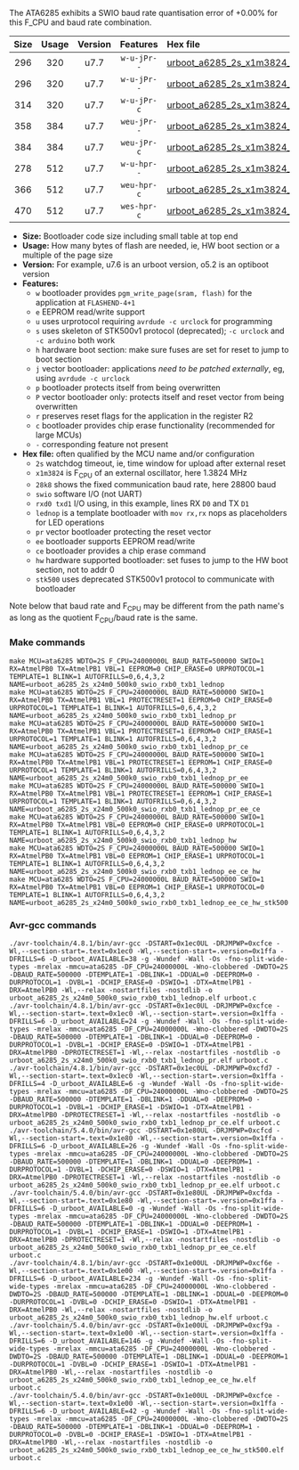 The ATA6285 exhibits a SWIO baud rate quantisation error of +0.00% for this F_CPU and baud rate combination.

|Size|Usage|Version|Features|Hex file|
|:-:|:-:|:-:|:-:|:--|
|296|320|u7.7|`w-u-jPr--`|[urboot_a6285_2s_x1m3824_28k8_swio_rxb0_txb1_lednop.hex](https://raw.githubusercontent.com/stefanrueger/urboot.hex/main/mcus/ata6285/watchdog_2_s/external_oscillator_x/%2B1m382400_hz/%2B%2B28k8_baud/swio_rxb0_txb1/lednop/urboot_a6285_2s_x1m3824_28k8_swio_rxb0_txb1_lednop.hex)|
|296|320|u7.7|`w-u-jPr--`|[urboot_a6285_2s_x1m3824_28k8_swio_rxb0_txb1_lednop_pr.hex](https://raw.githubusercontent.com/stefanrueger/urboot.hex/main/mcus/ata6285/watchdog_2_s/external_oscillator_x/%2B1m382400_hz/%2B%2B28k8_baud/swio_rxb0_txb1/lednop/urboot_a6285_2s_x1m3824_28k8_swio_rxb0_txb1_lednop_pr.hex)|
|314|320|u7.7|`w-u-jPr-c`|[urboot_a6285_2s_x1m3824_28k8_swio_rxb0_txb1_lednop_pr_ce.hex](https://raw.githubusercontent.com/stefanrueger/urboot.hex/main/mcus/ata6285/watchdog_2_s/external_oscillator_x/%2B1m382400_hz/%2B%2B28k8_baud/swio_rxb0_txb1/lednop/urboot_a6285_2s_x1m3824_28k8_swio_rxb0_txb1_lednop_pr_ce.hex)|
|358|384|u7.7|`weu-jPr--`|[urboot_a6285_2s_x1m3824_28k8_swio_rxb0_txb1_lednop_pr_ee.hex](https://raw.githubusercontent.com/stefanrueger/urboot.hex/main/mcus/ata6285/watchdog_2_s/external_oscillator_x/%2B1m382400_hz/%2B%2B28k8_baud/swio_rxb0_txb1/lednop/urboot_a6285_2s_x1m3824_28k8_swio_rxb0_txb1_lednop_pr_ee.hex)|
|384|384|u7.7|`weu-jPr-c`|[urboot_a6285_2s_x1m3824_28k8_swio_rxb0_txb1_lednop_pr_ee_ce.hex](https://raw.githubusercontent.com/stefanrueger/urboot.hex/main/mcus/ata6285/watchdog_2_s/external_oscillator_x/%2B1m382400_hz/%2B%2B28k8_baud/swio_rxb0_txb1/lednop/urboot_a6285_2s_x1m3824_28k8_swio_rxb0_txb1_lednop_pr_ee_ce.hex)|
|278|512|u7.7|`w-u-hpr--`|[urboot_a6285_2s_x1m3824_28k8_swio_rxb0_txb1_lednop_hw.hex](https://raw.githubusercontent.com/stefanrueger/urboot.hex/main/mcus/ata6285/watchdog_2_s/external_oscillator_x/%2B1m382400_hz/%2B%2B28k8_baud/swio_rxb0_txb1/lednop/urboot_a6285_2s_x1m3824_28k8_swio_rxb0_txb1_lednop_hw.hex)|
|366|512|u7.7|`weu-hpr-c`|[urboot_a6285_2s_x1m3824_28k8_swio_rxb0_txb1_lednop_ee_ce_hw.hex](https://raw.githubusercontent.com/stefanrueger/urboot.hex/main/mcus/ata6285/watchdog_2_s/external_oscillator_x/%2B1m382400_hz/%2B%2B28k8_baud/swio_rxb0_txb1/lednop/urboot_a6285_2s_x1m3824_28k8_swio_rxb0_txb1_lednop_ee_ce_hw.hex)|
|470|512|u7.7|`wes-hpr-c`|[urboot_a6285_2s_x1m3824_28k8_swio_rxb0_txb1_lednop_ee_ce_hw_stk500.hex](https://raw.githubusercontent.com/stefanrueger/urboot.hex/main/mcus/ata6285/watchdog_2_s/external_oscillator_x/%2B1m382400_hz/%2B%2B28k8_baud/swio_rxb0_txb1/lednop/urboot_a6285_2s_x1m3824_28k8_swio_rxb0_txb1_lednop_ee_ce_hw_stk500.hex)|

- **Size:** Bootloader code size including small table at top end
- **Usage:** How many bytes of flash are needed, ie, HW boot section or a multiple of the page size
- **Version:** For example, u7.6 is an urboot version, o5.2 is an optiboot version
- **Features:**
  + `w` bootloader provides `pgm_write_page(sram, flash)` for the application at `FLASHEND-4+1`
  + `e` EEPROM read/write support
  + `u` uses urprotocol requiring `avrdude -c urclock` for programming
  + `s` uses skeleton of STK500v1 protocol (deprecated); `-c urclock` and `-c arduino` both work
  + `h` hardware boot section: make sure fuses are set for reset to jump to boot section
  + `j` vector bootloader: applications *need to be patched externally*, eg, using `avrdude -c urclock`
  + `p` bootloader protects itself from being overwritten
  + `P` vector bootloader only: protects itself and reset vector from being overwritten
  + `r` preserves reset flags for the application in the register R2
  + `c` bootloader provides chip erase functionality (recommended for large MCUs)
  + `-` corresponding feature not present
- **Hex file:** often qualified by the MCU name and/or configuration
  + `2s` watchdog timeout, ie, time window for upload after external reset
  + `x1m3824` is F<sub>CPU</sub> of an external oscillator, here 1.3824 MHz
  + `28k8` shows the fixed communication baud rate, here 28800 baud
  + `swio` software I/O (not UART)
  + `rxd0 txd1` I/O using, in this example, lines RX `D0` and TX `D1`
  + `lednop` is a template bootloader with `mov rx,rx` nops as placeholders for LED operations
  + `pr` vector bootloader protecting the reset vector
  + `ee` bootloader supports EEPROM read/write
  + `ce` bootloader provides a chip erase command
  + `hw` hardware supported bootloader: set fuses to jump to the HW boot section, not to addr 0
  + `stk500` uses deprecated STK500v1 protocol to communicate with bootloader


Note below that baud rate and F<sub>CPU</sub> may be different from the path name's as long as the quotient F<sub>CPU</sub>/baud rate is the same.

### Make commands
```
make MCU=ata6285 WDTO=2S F_CPU=24000000L BAUD_RATE=500000 SWIO=1 RX=AtmelPB0 TX=AtmelPB1 VBL=1 EEPROM=0 CHIP_ERASE=0 URPROTOCOL=1 TEMPLATE=1 BLINK=1 AUTOFRILLS=0,6,4,3,2 NAME=urboot_a6285_2s_x24m0_500k0_swio_rxb0_txb1_lednop
make MCU=ata6285 WDTO=2S F_CPU=24000000L BAUD_RATE=500000 SWIO=1 RX=AtmelPB0 TX=AtmelPB1 VBL=1 PROTECTRESET=1 EEPROM=0 CHIP_ERASE=0 URPROTOCOL=1 TEMPLATE=1 BLINK=1 AUTOFRILLS=0,6,4,3,2 NAME=urboot_a6285_2s_x24m0_500k0_swio_rxb0_txb1_lednop_pr
make MCU=ata6285 WDTO=2S F_CPU=24000000L BAUD_RATE=500000 SWIO=1 RX=AtmelPB0 TX=AtmelPB1 VBL=1 PROTECTRESET=1 EEPROM=0 CHIP_ERASE=1 URPROTOCOL=1 TEMPLATE=1 BLINK=1 AUTOFRILLS=0,6,4,3,2 NAME=urboot_a6285_2s_x24m0_500k0_swio_rxb0_txb1_lednop_pr_ce
make MCU=ata6285 WDTO=2S F_CPU=24000000L BAUD_RATE=500000 SWIO=1 RX=AtmelPB0 TX=AtmelPB1 VBL=1 PROTECTRESET=1 EEPROM=1 CHIP_ERASE=0 URPROTOCOL=1 TEMPLATE=1 BLINK=1 AUTOFRILLS=0,6,4,3,2 NAME=urboot_a6285_2s_x24m0_500k0_swio_rxb0_txb1_lednop_pr_ee
make MCU=ata6285 WDTO=2S F_CPU=24000000L BAUD_RATE=500000 SWIO=1 RX=AtmelPB0 TX=AtmelPB1 VBL=1 PROTECTRESET=1 EEPROM=1 CHIP_ERASE=1 URPROTOCOL=1 TEMPLATE=1 BLINK=1 AUTOFRILLS=0,6,4,3,2 NAME=urboot_a6285_2s_x24m0_500k0_swio_rxb0_txb1_lednop_pr_ee_ce
make MCU=ata6285 WDTO=2S F_CPU=24000000L BAUD_RATE=500000 SWIO=1 RX=AtmelPB0 TX=AtmelPB1 VBL=0 EEPROM=0 CHIP_ERASE=0 URPROTOCOL=1 TEMPLATE=1 BLINK=1 AUTOFRILLS=0,6,4,3,2 NAME=urboot_a6285_2s_x24m0_500k0_swio_rxb0_txb1_lednop_hw
make MCU=ata6285 WDTO=2S F_CPU=24000000L BAUD_RATE=500000 SWIO=1 RX=AtmelPB0 TX=AtmelPB1 VBL=0 EEPROM=1 CHIP_ERASE=1 URPROTOCOL=1 TEMPLATE=1 BLINK=1 AUTOFRILLS=0,6,4,3,2 NAME=urboot_a6285_2s_x24m0_500k0_swio_rxb0_txb1_lednop_ee_ce_hw
make MCU=ata6285 WDTO=2S F_CPU=24000000L BAUD_RATE=500000 SWIO=1 RX=AtmelPB0 TX=AtmelPB1 VBL=0 EEPROM=1 CHIP_ERASE=1 URPROTOCOL=0 TEMPLATE=1 BLINK=1 AUTOFRILLS=0,6,4,3,2 NAME=urboot_a6285_2s_x24m0_500k0_swio_rxb0_txb1_lednop_ee_ce_hw_stk500
```

### Avr-gcc commands
```
./avr-toolchain/4.8.1/bin/avr-gcc -DSTART=0x1ec0UL -DRJMPWP=0xcfce -Wl,--section-start=.text=0x1ec0 -Wl,--section-start=.version=0x1ffa -DFRILLS=6 -D_urboot_AVAILABLE=38 -g -Wundef -Wall -Os -fno-split-wide-types -mrelax -mmcu=ata6285 -DF_CPU=24000000L -Wno-clobbered -DWDTO=2S -DBAUD_RATE=500000 -DTEMPLATE=1 -DBLINK=1 -DDUAL=0 -DEEPROM=0 -DURPROTOCOL=1 -DVBL=1 -DCHIP_ERASE=0 -DSWIO=1 -DTX=AtmelPB1 -DRX=AtmelPB0 -Wl,--relax -nostartfiles -nostdlib -o urboot_a6285_2s_x24m0_500k0_swio_rxb0_txb1_lednop.elf urboot.c
./avr-toolchain/4.8.1/bin/avr-gcc -DSTART=0x1ec0UL -DRJMPWP=0xcfce -Wl,--section-start=.text=0x1ec0 -Wl,--section-start=.version=0x1ffa -DFRILLS=6 -D_urboot_AVAILABLE=24 -g -Wundef -Wall -Os -fno-split-wide-types -mrelax -mmcu=ata6285 -DF_CPU=24000000L -Wno-clobbered -DWDTO=2S -DBAUD_RATE=500000 -DTEMPLATE=1 -DBLINK=1 -DDUAL=0 -DEEPROM=0 -DURPROTOCOL=1 -DVBL=1 -DCHIP_ERASE=0 -DSWIO=1 -DTX=AtmelPB1 -DRX=AtmelPB0 -DPROTECTRESET=1 -Wl,--relax -nostartfiles -nostdlib -o urboot_a6285_2s_x24m0_500k0_swio_rxb0_txb1_lednop_pr.elf urboot.c
./avr-toolchain/4.8.1/bin/avr-gcc -DSTART=0x1ec0UL -DRJMPWP=0xcfd7 -Wl,--section-start=.text=0x1ec0 -Wl,--section-start=.version=0x1ffa -DFRILLS=4 -D_urboot_AVAILABLE=6 -g -Wundef -Wall -Os -fno-split-wide-types -mrelax -mmcu=ata6285 -DF_CPU=24000000L -Wno-clobbered -DWDTO=2S -DBAUD_RATE=500000 -DTEMPLATE=1 -DBLINK=1 -DDUAL=0 -DEEPROM=0 -DURPROTOCOL=1 -DVBL=1 -DCHIP_ERASE=1 -DSWIO=1 -DTX=AtmelPB1 -DRX=AtmelPB0 -DPROTECTRESET=1 -Wl,--relax -nostartfiles -nostdlib -o urboot_a6285_2s_x24m0_500k0_swio_rxb0_txb1_lednop_pr_ce.elf urboot.c
./avr-toolchain/5.4.0/bin/avr-gcc -DSTART=0x1e80UL -DRJMPWP=0xcfcd -Wl,--section-start=.text=0x1e80 -Wl,--section-start=.version=0x1ffa -DFRILLS=6 -D_urboot_AVAILABLE=26 -g -Wundef -Wall -Os -fno-split-wide-types -mrelax -mmcu=ata6285 -DF_CPU=24000000L -Wno-clobbered -DWDTO=2S -DBAUD_RATE=500000 -DTEMPLATE=1 -DBLINK=1 -DDUAL=0 -DEEPROM=1 -DURPROTOCOL=1 -DVBL=1 -DCHIP_ERASE=0 -DSWIO=1 -DTX=AtmelPB1 -DRX=AtmelPB0 -DPROTECTRESET=1 -Wl,--relax -nostartfiles -nostdlib -o urboot_a6285_2s_x24m0_500k0_swio_rxb0_txb1_lednop_pr_ee.elf urboot.c
./avr-toolchain/5.4.0/bin/avr-gcc -DSTART=0x1e80UL -DRJMPWP=0xcfda -Wl,--section-start=.text=0x1e80 -Wl,--section-start=.version=0x1ffa -DFRILLS=6 -D_urboot_AVAILABLE=0 -g -Wundef -Wall -Os -fno-split-wide-types -mrelax -mmcu=ata6285 -DF_CPU=24000000L -Wno-clobbered -DWDTO=2S -DBAUD_RATE=500000 -DTEMPLATE=1 -DBLINK=1 -DDUAL=0 -DEEPROM=1 -DURPROTOCOL=1 -DVBL=1 -DCHIP_ERASE=1 -DSWIO=1 -DTX=AtmelPB1 -DRX=AtmelPB0 -DPROTECTRESET=1 -Wl,--relax -nostartfiles -nostdlib -o urboot_a6285_2s_x24m0_500k0_swio_rxb0_txb1_lednop_pr_ee_ce.elf urboot.c
./avr-toolchain/4.8.1/bin/avr-gcc -DSTART=0x1e00UL -DRJMPWP=0xcf6e -Wl,--section-start=.text=0x1e00 -Wl,--section-start=.version=0x1ffa -DFRILLS=6 -D_urboot_AVAILABLE=234 -g -Wundef -Wall -Os -fno-split-wide-types -mrelax -mmcu=ata6285 -DF_CPU=24000000L -Wno-clobbered -DWDTO=2S -DBAUD_RATE=500000 -DTEMPLATE=1 -DBLINK=1 -DDUAL=0 -DEEPROM=0 -DURPROTOCOL=1 -DVBL=0 -DCHIP_ERASE=0 -DSWIO=1 -DTX=AtmelPB1 -DRX=AtmelPB0 -Wl,--relax -nostartfiles -nostdlib -o urboot_a6285_2s_x24m0_500k0_swio_rxb0_txb1_lednop_hw.elf urboot.c
./avr-toolchain/5.4.0/bin/avr-gcc -DSTART=0x1e00UL -DRJMPWP=0xcf9a -Wl,--section-start=.text=0x1e00 -Wl,--section-start=.version=0x1ffa -DFRILLS=6 -D_urboot_AVAILABLE=146 -g -Wundef -Wall -Os -fno-split-wide-types -mrelax -mmcu=ata6285 -DF_CPU=24000000L -Wno-clobbered -DWDTO=2S -DBAUD_RATE=500000 -DTEMPLATE=1 -DBLINK=1 -DDUAL=0 -DEEPROM=1 -DURPROTOCOL=1 -DVBL=0 -DCHIP_ERASE=1 -DSWIO=1 -DTX=AtmelPB1 -DRX=AtmelPB0 -Wl,--relax -nostartfiles -nostdlib -o urboot_a6285_2s_x24m0_500k0_swio_rxb0_txb1_lednop_ee_ce_hw.elf urboot.c
./avr-toolchain/5.4.0/bin/avr-gcc -DSTART=0x1e00UL -DRJMPWP=0xcfce -Wl,--section-start=.text=0x1e00 -Wl,--section-start=.version=0x1ffa -DFRILLS=6 -D_urboot_AVAILABLE=42 -g -Wundef -Wall -Os -fno-split-wide-types -mrelax -mmcu=ata6285 -DF_CPU=24000000L -Wno-clobbered -DWDTO=2S -DBAUD_RATE=500000 -DTEMPLATE=1 -DBLINK=1 -DDUAL=0 -DEEPROM=1 -DURPROTOCOL=0 -DVBL=0 -DCHIP_ERASE=1 -DSWIO=1 -DTX=AtmelPB1 -DRX=AtmelPB0 -Wl,--relax -nostartfiles -nostdlib -o urboot_a6285_2s_x24m0_500k0_swio_rxb0_txb1_lednop_ee_ce_hw_stk500.elf urboot.c
```

